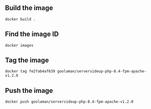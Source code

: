 ## Build the image
```docker build .```

## Find the image ID
```docker images```

## Tag the image
```docker tag fe2fab4af639 goolaman/serversideup-php-8.4-fpm-apache-v1.2.0```

## Push the image
```docker push goolaman/serversideup-php-8.4-fpm-apache-v1.2.0```
